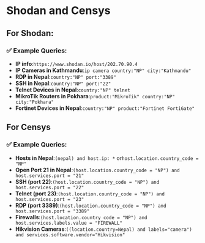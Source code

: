 # Shodan and Censys

## For Shodan:

### ✅ Example Queries:

- **IP info**:`https://www.shodan.io/host/202.70.90.4`
- **IP Cameras in Kathmandu**:`ip camera country:"NP" city:"Kathmandu"`
- **RDP in Nepal**:`country:"NP" port:"3389"`
- **SSH in Nepal**:`country:"NP" port:"22"`
- **Telnet Devices in Nepal**:`country:"NP" telnet`
- **MikroTik Routers in Pokhara**:`product:"MikroTik" country:"NP" city:"Pokhara"`
- **Fortinet Devices in Nepal**:`country:"NP" product:"Fortinet FortiGate"`

## For Censys

### ✅ Example Queries:

- **Hosts in Nepal**:`(nepal) and host.ip: *`
or`host.location.country_code = "NP"`
- **Open Port 21 in Nepal**:`(host.location.country_code = "NP") and host.services.port = "21"`
- **SSH (port 22)**:`(host.location.country_code = "NP") and host.services.port = "22"`
- **Telnet (port 23)**:`(host.location.country_code = "NP") and host.services.port = "23"`
- **RDP (port 3389)**:`(host.location.country_code = "NP") and host.services.port = "3389"`
- **Firewalls**:`(host.location.country_code = "NP") and host.services.labels.value = "FIREWALL"`
- **Hikvision Cameras**:`((location.country=Nepal) and labels="camera") and services.software.vendor="Hikvision"`